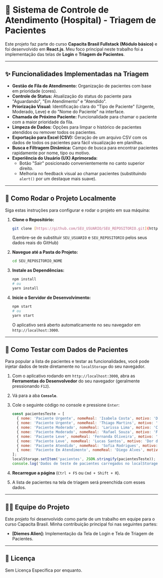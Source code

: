 # 🏥 Sistema de Controle de Atendimento (Hospital) - Triagem de Pacientes

Este projeto faz parte do curso **Capacita Brasil Fullstack (Módulo básico)** e foi desenvolvido em **React.js**. Meu foco principal neste trabalho foi a implementação das telas de **Login** e **Triagem de Pacientes**.

---

## ✨ Funcionalidades Implementadas na Triagem

* **Gestão de Fila de Atendimento:** Organização de pacientes com base em prioridade (cores).
* **Controle de Status:** Atualização do status do paciente para "Aguardando", "Em Atendimento" e "Atendido".
* **Priorização Visual:** Identificação clara do "Tipo de Paciente" (Urgente, Moderado, Leve) e do "Nome do Paciente" na interface.
* **Chamada de Próximo Paciente:** Funcionalidade para chamar o paciente com a maior prioridade da fila.
* **Limpeza de Dados:** Opções para limpar o histórico de pacientes atendidos ou remover todos os pacientes.
* **Exportação para Excel (CSV):** Geração de um arquivo CSV com os dados de todos os pacientes para fácil visualização em planilhas.
* **Busca e Filtragem Dinâmica:** Campo de busca para encontrar pacientes rapidamente por nome, tipo ou motivo.
* **Experiência do Usuário (UX) Aprimorada:**
    * Botão "Sair" posicionado convenientemente no canto superior direito.
    * Melhoria no feedback visual ao chamar pacientes (substituindo `alert()` por um destaque mais suave).

---

## 🚀 Como Rodar o Projeto Localmente

Siga estas instruções para configurar e rodar o projeto em sua máquina:

1.  **Clone o Repositório:**
    ```bash
    git clone [https://github.com/SEU_USUARIO/SEU_REPOSITORIO.git](https://github.com/SEU_USUARIO/SEU_REPOSITORIO.git)
    ```
    (Lembre-se de substituir `SEU_USUARIO` e `SEU_REPOSITORIO` pelos seus dados reais do GitHub)

2.  **Navegue até a Pasta do Projeto:**
    ```bash
    cd SEU_REPOSITORIO_NOME
    ```

3.  **Instale as Dependências:**
    ```bash
    npm install
    # ou
    yarn install
    ```

4.  **Inicie o Servidor de Desenvolvimento:**
    ```bash
    npm start
    # ou
    yarn start
    ```
    O aplicativo será aberto automaticamente no seu navegador em `http://localhost:3000`.

---

## 🧪 Como Testar com Dados de Pacientes

Para popular a lista de pacientes e testar as funcionalidades, você pode injetar dados de teste diretamente no `localStorage` do seu navegador.

1.  Com o aplicativo rodando em `http://localhost:3000`, abra as **Ferramentas do Desenvolvedor** do seu navegador (geralmente pressionando `F12`).
2.  Vá para a aba **`Console`**.
3.  Cole o seguinte código no console e pressione `Enter`:

    ```javascript
    const pacientesTeste = [
      { nome: 'Paciente Urgente', nomeReal: 'Isabela Costa', motivo: 'Dor torácica intensa', cor: 'Vermelho', status: 'Aguardando' },
      { nome: 'Paciente Urgente', nomeReal: 'Thiago Martins', motivo: 'Trauma grave na cabeça', cor: 'Vermelho', status: 'Aguardando' },
      { nome: 'Paciente Moderado', nomeReal: 'Larissa Lima', motivo: 'Crise asmática leve', cor: 'Amarelo', status: 'Aguardando' },
      { nome: 'Paciente Moderado', nomeReal: 'Rafael Souza', motivo: 'Febre persistente há 3 dias', cor: 'Amarelo', status: 'Aguardando' },
      { nome: 'Paciente Leve', nomeReal: 'Fernanda Oliveira', motivo: 'Resfriado comum', cor: 'Verde', status: 'Aguardando' },
      { nome: 'Paciente Leve', nomeReal: 'Lucas Santos', motivo: 'Dor de garganta leve', cor: 'Verde', status: 'Aguardando' },
      { nome: 'Paciente Atendido', nomeReal: 'Sofia Rodrigues', motivo: 'Consulta de rotina', cor: 'Verde', status: 'Atendido' },
      { nome: 'Paciente Em Atendimento', nomeReal: 'Diego Alves', motivo: 'Pequena laceração no braço', cor: 'Amarelo', status: 'Em atendimento' },
    ];
    localStorage.setItem('pacientes', JSON.stringify(pacientesTeste));
    console.log('Dados de teste de pacientes carregados no localStorage!');
    ```

4.  **Recarregue a página** (`Ctrl + F5` ou `Cmd + Shift + R`).
5.  A lista de pacientes na tela de triagem será preenchida com esses dados.

---

## 👩‍💻 Equipe do Projeto

Este projeto foi desenvolvido como parte de um trabalho em equipe para o curso Capacita Brasil. Minha contribuição principal foi nas seguintes partes:

* **[Diemes Alien]:** Implementação da Tela de Login e Tela de Triagem de Pacientes.

---

## 📄 Licença
Sem Licença Específica por enquanto.
